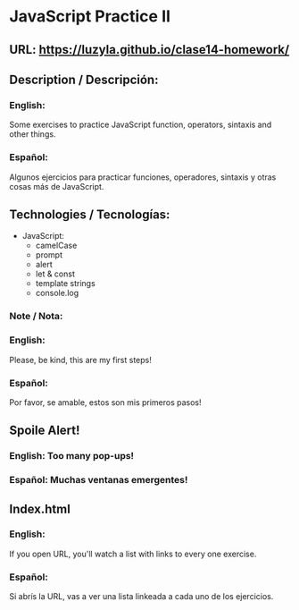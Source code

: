 # JavaScript Practice II

## URL: https://luzyla.github.io/clase14-homework/

## Description / Descripción: 
### English:
Some exercises to practice JavaScript function, operators, sintaxis and other things.

### Español:
Algunos ejercicios para practicar funciones, operadores, sintaxis y otras cosas más de JavaScript.

## Technologies / Tecnologías:
- JavaScript:
    - camelCase
    - prompt
    - alert
    - let & const
    - template strings
    - console.log

### Note / Nota:
### English: 
Please, be kind, this are my first steps!

### Español:
Por favor, se amable, estos son mis primeros pasos!

## Spoile Alert!
### English: Too many pop-ups!
### Español: Muchas ventanas emergentes!

## Index.html
### English:
If you open URL, you'll watch a list with links to every one exercise.

### Español:
Si abrís la URL, vas a ver una lista linkeada a cada uno de los ejercicios.
